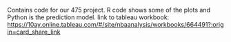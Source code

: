 Contains code for our 475 project. R code shows some of the plots and Python is the prediction model.
link to tableau workbook: https://10ay.online.tableau.com/#/site/nbaanalysis/workbooks/664491?:origin=card_share_link
